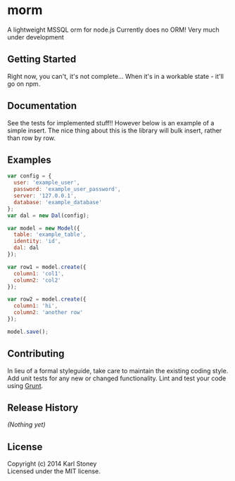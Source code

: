 # morm
A lightweight MSSQL orm for node.js
Currently does no ORM!
Very much under development

## Getting Started
Right now, you can't, it's not complete...
When it's in a workable state - it'll go on npm.

## Documentation
See the tests for implemented stuff!! However below is an example of a simple insert.
The nice thing about this is the library will bulk insert, rather than row by row.

## Examples
```javascript
var config = {
  user: 'example_user',
  password: 'example_user_password',
  server: '127.0.0.1',
  database: 'example_database'
};
var dal = new Dal(config);

var model = new Model({
  table: 'example_table',
  identity: 'id',
  dal: dal
});

var row1 = model.create({
  column1: 'col1',
  column2: 'col2'
});

var row2 = model.create({
  column1: 'hi',
  column2: 'another row'
});

model.save();
```

## Contributing
In lieu of a formal styleguide, take care to maintain the existing coding style. Add unit tests for any new or changed functionality. Lint and test your code using [Grunt](http://gruntjs.com/).

## Release History
_(Nothing yet)_

## License
Copyright (c) 2014 Karl Stoney  
Licensed under the MIT license.
